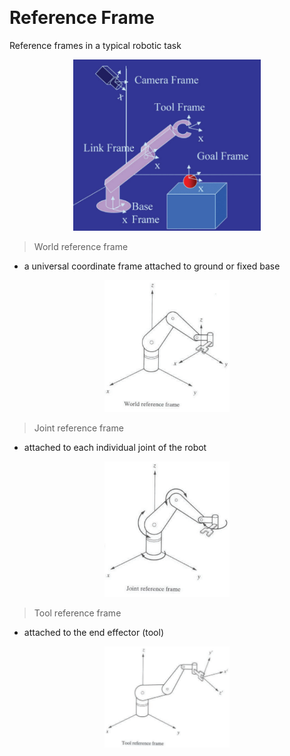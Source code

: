 &emsp;
# Reference Frame
Reference frames in a typical robotic task

<div align=center>
    <img src="imgs/2-1.png" width=300>
</div>



>World reference frame
- a universal coordinate frame attached to ground or fixed base

<div align=center>
    <img src="imgs/2-2.png" width=200>
</div>




>Joint reference frame
- attached to each individual joint of the robot

<div align=center>
    <img src="imgs/2-3.png" width=200>
</div>

>Tool reference frame
- attached to the end effector (tool)

<div align=center>
    <img src="imgs/2-4.png" width=200>
</div>


